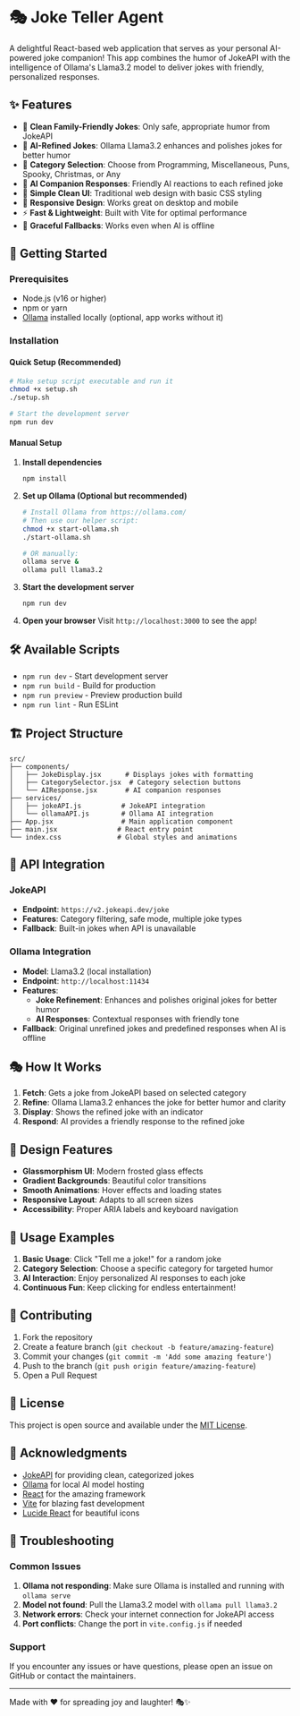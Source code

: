 # 🎭 Joke Teller Agent

A delightful React-based web application that serves as your personal AI-powered joke companion! This app combines the humor of JokeAPI with the intelligence of Ollama's Llama3.2 model to deliver jokes with friendly, personalized responses.

## ✨ Features

- 🎪 **Clean Family-Friendly Jokes**: Only safe, appropriate humor from JokeAPI
- 🤖 **AI-Refined Jokes**: Ollama Llama3.2 enhances and polishes jokes for better humor
- 🎯 **Category Selection**: Choose from Programming, Miscellaneous, Puns, Spooky, Christmas, or Any
- 💬 **AI Companion Responses**: Friendly AI reactions to each refined joke
- 🎨 **Simple Clean UI**: Traditional web design with basic CSS styling
- 📱 **Responsive Design**: Works great on desktop and mobile
- ⚡ **Fast & Lightweight**: Built with Vite for optimal performance
- 🔄 **Graceful Fallbacks**: Works even when AI is offline

## 🚀 Getting Started

### Prerequisites

- Node.js (v16 or higher)
- npm or yarn
- [Ollama](https://ollama.com/) installed locally (optional, app works without it)

### Installation

#### Quick Setup (Recommended)
```bash
# Make setup script executable and run it
chmod +x setup.sh
./setup.sh

# Start the development server
npm run dev
```

#### Manual Setup
1. **Install dependencies**
   ```bash
   npm install
   ```

2. **Set up Ollama (Optional but recommended)**
   ```bash
   # Install Ollama from https://ollama.com/
   # Then use our helper script:
   chmod +x start-ollama.sh
   ./start-ollama.sh
   
   # OR manually:
   ollama serve &
   ollama pull llama3.2
   ```

3. **Start the development server**
   ```bash
   npm run dev
   ```

4. **Open your browser**
   Visit `http://localhost:3000` to see the app!

## 🛠️ Available Scripts

- `npm run dev` - Start development server
- `npm run build` - Build for production
- `npm run preview` - Preview production build
- `npm run lint` - Run ESLint

## 🏗️ Project Structure

```
src/
├── components/
│   ├── JokeDisplay.jsx      # Displays jokes with formatting
│   ├── CategorySelector.jsx  # Category selection buttons
│   └── AIResponse.jsx       # AI companion responses
├── services/
│   ├── jokeAPI.js          # JokeAPI integration
│   └── ollamaAPI.js        # Ollama AI integration
├── App.jsx                 # Main application component
├── main.jsx               # React entry point
└── index.css              # Global styles and animations
```

## 🔌 API Integration

### JokeAPI
- **Endpoint**: `https://v2.jokeapi.dev/joke`
- **Features**: Category filtering, safe mode, multiple joke types
- **Fallback**: Built-in jokes when API is unavailable

### Ollama Integration
- **Model**: Llama3.2 (local installation)
- **Endpoint**: `http://localhost:11434`
- **Features**: 
  - **Joke Refinement**: Enhances and polishes original jokes for better humor
  - **AI Responses**: Contextual responses with friendly tone
- **Fallback**: Original unrefined jokes and predefined responses when AI is offline

## 🎭 How It Works

1. **Fetch**: Gets a joke from JokeAPI based on selected category
2. **Refine**: Ollama Llama3.2 enhances the joke for better humor and clarity
3. **Display**: Shows the refined joke with an indicator
4. **Respond**: AI provides a friendly response to the refined joke

## 🎨 Design Features

- **Glassmorphism UI**: Modern frosted glass effects
- **Gradient Backgrounds**: Beautiful color transitions
- **Smooth Animations**: Hover effects and loading states
- **Responsive Layout**: Adapts to all screen sizes
- **Accessibility**: Proper ARIA labels and keyboard navigation

## 🧪 Usage Examples

1. **Basic Usage**: Click "Tell me a joke!" for a random joke
2. **Category Selection**: Choose a specific category for targeted humor
3. **AI Interaction**: Enjoy personalized AI responses to each joke
4. **Continuous Fun**: Keep clicking for endless entertainment!

## 🤝 Contributing

1. Fork the repository
2. Create a feature branch (`git checkout -b feature/amazing-feature`)
3. Commit your changes (`git commit -m 'Add some amazing feature'`)
4. Push to the branch (`git push origin feature/amazing-feature`)
5. Open a Pull Request

## 📝 License

This project is open source and available under the [MIT License](LICENSE).

## 🙏 Acknowledgments

- [JokeAPI](https://jokeapi.dev/) for providing clean, categorized jokes
- [Ollama](https://ollama.com/) for local AI model hosting
- [React](https://reactjs.org/) for the amazing framework
- [Vite](https://vitejs.dev/) for blazing fast development
- [Lucide React](https://lucide.dev/) for beautiful icons

## 🐛 Troubleshooting

### Common Issues

1. **Ollama not responding**: Make sure Ollama is installed and running with `ollama serve`
2. **Model not found**: Pull the Llama3.2 model with `ollama pull llama3.2`
3. **Network errors**: Check your internet connection for JokeAPI access
4. **Port conflicts**: Change the port in `vite.config.js` if needed

### Support

If you encounter any issues or have questions, please open an issue on GitHub or contact the maintainers.

---

Made with ❤️ for spreading joy and laughter! 🎭✨
